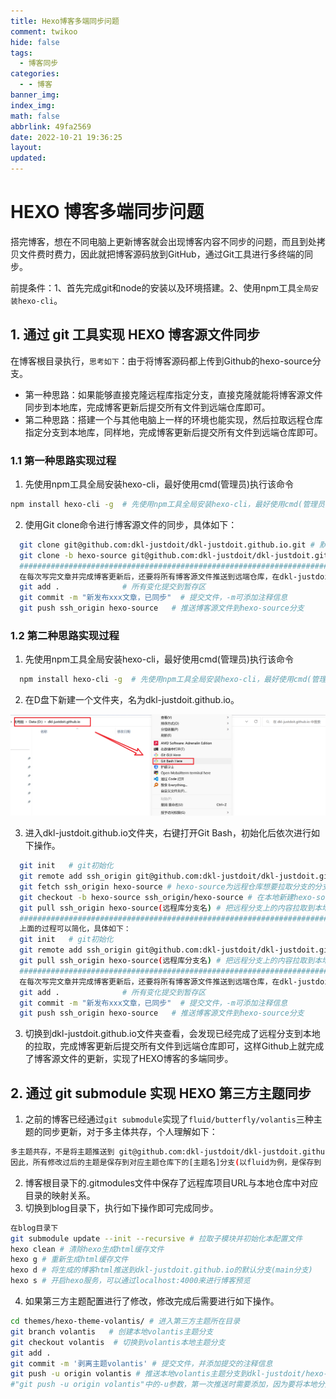 ```yaml
---
title: Hexo博客多端同步问题
comment: twikoo
hide: false
tags:
  - 博客同步
categories:
  - - 博客
banner_img:
index_img:
math: false
abbrlink: 49fa2569
date: 2022-10-21 19:36:25
layout:
updated:
---
```


# HEXO 博客多端同步问题

搭完博客，想在不同电脑上更新博客就会出现博客内容不同步的问题，而且到处拷贝文件费时费力，因此就把博客源码放到GitHub，通过Git工具进行多终端的同步。

前提条件：1、首先完成git和node的安装以及环境搭建。2、使用npm工具`全局安装hexo-cli`。

## 1. 通过 git 工具实现 HEXO 博客源文件同步

在博客根目录执行，`思考如下`：由于将博客源码都上传到Github的hexo-source分支。

- 第一种思路：如果能够直接克隆远程库指定分支，直接克隆就能将博客源文件同步到本地库，完成博客更新后提交所有文件到远端仓库即可。
- 第二种思路：搭建一个与其他电脑上一样的环境也能实现，然后拉取远程仓库指定分支到本地库，同样地，完成博客更新后提交所有文件到远端仓库即可。

### 1.1 第一种思路实现过程

1. 先使用npm工具全局安装hexo-cli，最好使用cmd(管理员)执行该命令

 ```bash
npm install hexo-cli -g  # 先使用npm工具全局安装hexo-cli，最好使用cmd(管理员)执行该命令
 ```

2. 使用Git clone命令进行博客源文件的同步，具体如下：

```bash
  git clone git@github.com:dkl-justdoit/dkl-justdoit.github.io.git # 默认情况下，git clone会将远程仓库的默认分支上的文件拉取到本地仓库
  git clone -b hexo-source git@github.com:dkl-justdoit/dkl-justdoit.github.io.git # 通过-b参数可以自行指定要拉取远程库的哪个分支；通过这种方式在本地创建该分支的文件夹，且只包含该远程仓库的该分支下所有文件，其他分支文件不会包含；而且克隆后本地只有这一个分支。
  ##############################################################################################################
  在每次写完文章并完成博客更新后，还要将所有博客源文件推送到远端仓库，在dkl-justdoit.github.io目录下操作如下：
  git add . 			 # 所有变化提交到暂存区
  git commit -m "新发布xxx文章，已同步"  # 提交文件，-m可添加注释信息
  git push ssh_origin hexo-source   # 推送博客源文件到hexo-source分支
```

### 1.2 第二种思路实现过程

1. 先使用npm工具全局安装hexo-cli，最好使用cmd(管理员)执行该命令

```bash
  npm install hexo-cli -g  # 先使用npm工具全局安装hexo-cli，最好使用cmd(管理员)执行该命令
```

2. 在D盘下新建一个文件夹，名为dkl-justdoit.github.io。

![image-20221122142507417](Hexo博客多端同步问题/image-20221122142507417.png)

3. 进入dkl-justdoit.github.io文件夹，右键打开Git Bash，初始化后依次进行如下操作。

```bash
  git init   # git初始化
  git remote add ssh_origin git@github.com:dkl-justdoit/dkl-justdoit.github.io.git  # 添加远程仓库，注意这里要添加你自己的仓库
  git fetch ssh_origin hexo-source # hexo-source为远程仓库想要拉取分支的分支名(如果是默认main就无需这么麻烦，直接git clone即可)；把远程分支拉取到本地
  git checkout -b hexo-source ssh_origin/hexo-source # 在本地新建hexo-source分支并切换到该分支，且将本地新建的该分支与远程库中的hexo-source分支关联起来
  git pull ssh_origin hexo-source(远程库分支名) # 把远程分支上的内容拉取到本地
  ##############################################################################################################
  上面的过程可以简化，具体如下：
  git init   # git初始化
  git remote add ssh_origin git@github.com:dkl-justdoit/dkl-justdoit.github.io.git  # 添加远程仓库，注意这里要添加你自己的仓库
  git pull ssh_origin hexo-source(远程库分支名) # 把远程分支上的内容拉取到本地
  ##############################################################################################################
  在每次写完文章并完成博客更新后，还要将所有博客源文件推送到远端仓库，在dkl-justdoit.github.io目录下操作如下：
  git add . 			 # 所有变化提交到暂存区
  git commit -m "新发布xxx文章，已同步"  # 提交文件，-m可添加注释信息
  git push ssh_origin hexo-source   # 推送博客源文件到hexo-source分支
```

3. 切换到dkl-justdoit.github.io文件夹查看，会发现已经完成了远程分支到本地的拉取，完成博客更新后提交所有文件到远端仓库即可，这样Github上就完成了博客源文件的更新，实现了HEXO博客的多端同步。

## 2. 通过 git submodule 实现 HEXO 第三方主题同步

1. 之前的博客已经通过`git submodule`实现了`fluid/butterfly/volantis`三种主题的同步更新，对于多主体共存，个人理解如下：

```bash
多主题共存，不是将主题推送到 git@github.com:dkl-justdoit/dkl-justdoit.github.io.git ，而是推送到 git@github.com:dkl-justdoit/hexo-theme-fluid.git 、 git@github.com:dkl-justdoit/hexo-theme-butterfly.git 或 git@github.com:dkl-justdoit/hexo-theme-volantis.git 对应的远程仓库。
因此，所有修改过后的主题是保存到对应主题仓库下的[主题名]分支(以fluid为例，是保存到 git@github.com:dkl-justdoit/hexo-theme-fluid.git 仓库的fluid分支上。)所以，针对多主题共存，需要在本地仓库的主题目录中新创建分支，然后再推送到远程库并关联追踪。
```

2. 博客根目录下的.gitmodules文件中保存了远程库项目URL与本地仓库中对应目录的映射关系。
3. 切换到blog目录下，执行如下操作即可完成同步。

```bash
在blog目录下
git submodule update --init --recursive # 拉取子模块并初始化本配置文件
hexo clean # 清除hexo生成html缓存文件
hexo g # 重新生成html缓存文件
hexo d # 将生成的博客html推送到dkl-justdoit.github.io的默认分支(main分支)
hexo s # 开启hexo服务，可以通过localhost:4000来进行博客预览
```

4. 如果第三方主题配置进行了修改，修改完成后需要进行如下操作。

```bash
cd themes/hexo-theme-volantis/ # 进入第三方主题所在目录
git branch volantis   # 创建本地volantis主题分支
git checkout volantis  # 切换到volantis本地主题分支
git add .
git commit -m '剥离主题volantis' # 提交文件，并添加提交的注释信息
git push -u origin volantis # 推送本地volantis主题分支到dkl-justdoit/hexo-theme-volantis.git/volantis，并进行关联追踪
#"git push -u origin volantis"中的-u参数，第一次推送时需要添加，因为要将本地分支与远端仓库的对应分支关联起来，这样就能将修改过的第三方主题推送到自己远端主题仓库的对应分支上，从而实现多端同步。
```
